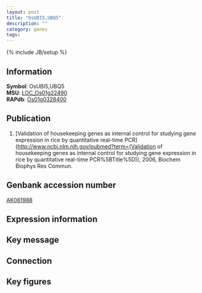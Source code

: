 ```yaml
---
layout: post
title: "OsUBI5,UBQ5"
description: ""
category: genes
tags: 
---
```

{% include JB/setup %}

## Information
__Symbol__: OsUBI5,UBQ5  
__MSU__: [LOC_Os01g22490](http://rice.plantbiology.msu.edu/cgi-bin/ORF_infopage.cgi?orf=LOC_Os01g22490)  
__RAPdb__: [Os01g0328400](http://rapdb.dna.affrc.go.jp/viewer/gbrowse_details/irgsp1?name=Os01g0328400)  

## Publication
1. [Validation of housekeeping genes as internal control for studying gene expression in rice by quantitative real-time PCR](http://www.ncbi.nlm.nih.gov/pubmed?term=(Validation of housekeeping genes as internal control for studying gene expression in rice by quantitative real-time PCR%5BTitle%5D)), 2006, Biochem Biophys Res Commun.

## Genbank accession number
[AK061988](http://www.ncbi.nlm.nih.gov/nuccore/AK061988)

## Expression information

## Key message

## Connection

## Key figures


